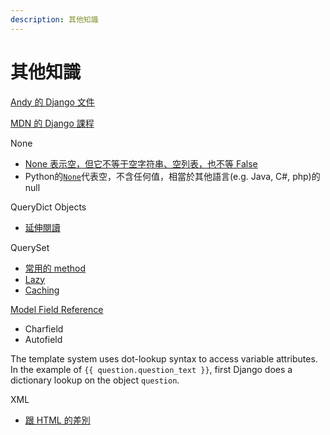 ```yaml
---
description: 其他知識
---
```


# 其他知識

[Andy 的 Django 文件](https://andyludeveloper.medium.com/%E7%8E%A9-django-part-6-%E6%9F%A5%E8%A9%A2%E8%B3%87%E6%96%99-query-model-af542ed8eb5e)

[MDN 的 Django 課程](https://developer.mozilla.org/en-US/docs/Learn/Server-side/Django/Models#overview)

None

* [None 表示空，但它不等于空字符串、空列表，也不等 False](https://zhuanlan.zhihu.com/p/65193194)
* Python的[`None`](https://docs.python.org/3/library/constants.html#None)代表空，不含任何值，相當於其他語言(e.g. Java, C#, php)的null



QueryDict Objects

* [延伸閱讀](https://www.oreilly.com/library/view/mastering-django-core/9781787281141/apfs02.html)

QuerySet

* [常用的 method](https://andyludeveloper.medium.com/%E7%8E%A9-django-part-6-%E6%9F%A5%E8%A9%A2%E8%B3%87%E6%96%99-query-model-af542ed8eb5e)
* [Lazy](https://docs.djangoproject.com/en/4.1/topics/db/queries/#querysets-are-lazy)
* [Caching](https://docs.djangoproject.com/en/4.1/topics/db/queries/#caching-and-querysets)



[Model Field Reference](https://docs.djangoproject.com/en/4.1/ref/models/fields/#field-types)

* Charfield
* Autofield



The template system uses dot-lookup syntax to access variable attributes. In the example of `{{ question.question_text }}`, first Django does a dictionary lookup on the object `question`.





XML

* [跟 HTML 的差別](https://www.w3.org/standards/xml/core)

